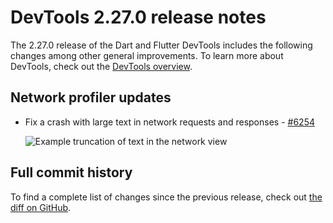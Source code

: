 # DevTools 2.27.0 release notes

The 2.27.0 release of the Dart and Flutter DevTools
includes the following changes among other general improvements.
To learn more about DevTools, check out the
[DevTools overview](https://docs.flutter.dev/tools/devtools).

## Network profiler updates

- Fix a crash with large text in network requests and responses -
  [#6254](https://github.com/flutter/devtools/pull/6254)

  ![Example truncation of text in the network view](/tools/devtools/release-notes/images-2.27.0/truncation.png "Example truncation of text in the network view")

## Full commit history

To find a complete list of changes since the previous release,
check out
[the diff on GitHub](https://github.com/flutter/devtools/compare/v2.26.1...v2.27.0).
